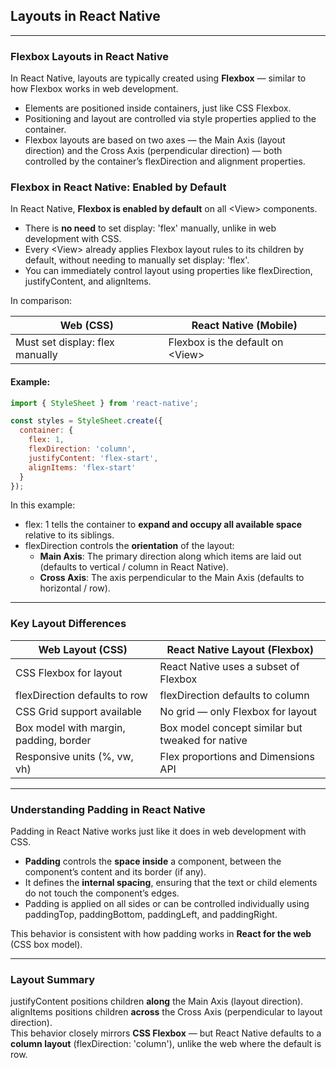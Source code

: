 ## Layouts in React Native

---

### Flexbox Layouts in React Native

In React Native, layouts are typically created using **Flexbox** — similar to how Flexbox works in web development.

- Elements are positioned inside containers, just like CSS Flexbox.
- Positioning and layout are controlled via style properties applied to the container.
- Flexbox layouts are based on two axes — the Main Axis (layout direction) and the Cross Axis (perpendicular direction) — both controlled by the container’s flexDirection and alignment properties.

### Flexbox in React Native: Enabled by Default

In React Native, **Flexbox is enabled by default** on all <span class="codeSnip">&lt;View&gt;</span> components.

- There is **no need** to set <span class="codeSnip">display: 'flex'</span> manually, unlike in web development with CSS.
- Every <span class="codeSnip">&lt;View&gt;</span> already applies Flexbox layout rules to its children by default, without needing to manually set <span class="codeSnip">display: 'flex'</span>.
- You can immediately control layout using properties like <span class="codeSnip">flexDirection</span>, <span class="codeSnip">justifyContent</span>, and <span class="codeSnip">alignItems</span>.

In comparison:

<table class="notesTable">
  <thead>
    <tr class="tableHeader">
      <th class="tableCellHeader">Web (CSS)</th>
      <th class="tableCellHeader">React Native (Mobile)</th>
    </tr>
  </thead>
  <tbody>
    <tr class="tableRow">
      <td class="tableCell">Must set <span class="codeSnip">display: flex</span> manually</td>
      <td class="tableCell">Flexbox is the default on <span class="codeSnip">&lt;View&gt;</span></td>
    </tr>
  </tbody>
</table>

#### Example:

```javascript
import { StyleSheet } from 'react-native';

const styles = StyleSheet.create({
  container: {
    flex: 1,
    flexDirection: 'column',
    justifyContent: 'flex-start',
    alignItems: 'flex-start'
  }
});
```

In this example:

- <span class="codeSnip">flex: 1</span> tells the container to **expand and occupy all available space** relative to its siblings.
- <span class="codeSnip">flexDirection</span> controls the **orientation** of the layout:
  - **Main Axis**: The primary direction along which items are laid out (defaults to vertical / column in React Native).
  - **Cross Axis**: The axis perpendicular to the Main Axis (defaults to horizontal / row).

---

### Key Layout Differences

<table class="notesTable">
  <thead>
    <tr class="tableHeader">
      <th class="tableCellHeader">Web Layout (CSS)</th>
      <th class="tableCellHeader">React Native Layout (Flexbox)</th>
    </tr>
  </thead>
  <tbody>
    <tr class="tableRow">
      <td class="tableCell">CSS Flexbox for layout</td>
      <td class="tableCell">React Native uses a subset of Flexbox</td>
    </tr>
    <tr class="tableRow">
      <td class="tableCell">flexDirection defaults to row</td>
      <td class="tableCell">flexDirection defaults to column</td>
    </tr>
    <tr class="tableRow">
      <td class="tableCell">CSS Grid support available</td>
      <td class="tableCell">No grid — only Flexbox for layout</td>
    </tr>
    <tr class="tableRow">
      <td class="tableCell">Box model with margin, padding, border</td>
      <td class="tableCell">Box model concept similar but tweaked for native</td>
    </tr>
    <tr class="tableRow">
      <td class="tableCell">Responsive units (%, vw, vh)</td>
      <td class="tableCell">Flex proportions and Dimensions API</td>
    </tr>
  </tbody>
</table>

---

### Understanding Padding in React Native

Padding in React Native works just like it does in web development with CSS.

- **Padding** controls the **space inside** a component, between the component’s content and its border (if any).
- It defines the **internal spacing**, ensuring that the text or child elements do not touch the component’s edges.
- Padding is applied on all sides or can be controlled individually using
  <span class="codeSnip">paddingTop</span>, <span class="codeSnip">paddingBottom</span>,
  <span class="codeSnip">paddingLeft</span>, and <span class="codeSnip">paddingRight</span>.

This behavior is consistent with how padding works in **React for the web** (CSS box model).

---

### Layout Summary

<span class="codeSnip">justifyContent</span> positions children **along** the Main Axis (layout direction).  
<span class="codeSnip">alignItems</span> positions children **across** the Cross Axis (perpendicular to layout direction).  
This behavior closely mirrors **CSS Flexbox** — but React Native defaults to a **column layout** (<span class="codeSnip">flexDirection: 'column'</span>), unlike the web where the default is row.